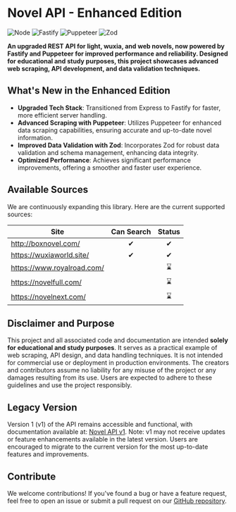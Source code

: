 # Novel API - Enhanced Edition

![Node](https://img.shields.io/badge/Node-v20.9.0-blue?style=for-the-badge)
![Fastify](https://img.shields.io/badge/Fastify--blue?style=for-the-badge)
![Puppeteer](https://img.shields.io/badge/Puppeteer--blue?style=for-the-badge)
![Zod](https://img.shields.io/badge/Zod--blue?style=for-the-badge)

**An upgraded REST API for light, wuxia, and web novels, now powered by Fastify and Puppeteer for improved performance and reliability. Designed for educational and study purposes, this project showcases advanced web scraping, API development, and data validation techniques.**

## What's New in the Enhanced Edition

- **Upgraded Tech Stack**: Transitioned from Express to Fastify for faster, more efficient server handling.
- **Advanced Scraping with Puppeteer**: Utilizes Puppeteer for enhanced data scraping capabilities, ensuring accurate and up-to-date novel information.
- **Improved Data Validation with Zod**: Incorporates Zod for robust data validation and schema management, enhancing data integrity.
- **Optimized Performance**: Achieves significant performance improvements, offering a smoother and faster user experience.

## Available Sources

We are continuously expanding this library. Here are the current supported sources:

| Site                       | Can Search | Status |
| -------------------------- | :--------: | :----: |
| http://boxnovel.com/       |     ✔     |   ✔   |
| https://wuxiaworld.site/   |     ✔     |   ✔   |
| https://www.royalroad.com/ |            |   ⌛   |
| https://novelfull.com/     |            |   ⌛   |
| https://novelnext.com/     |            |   ⌛   |

## Disclaimer and Purpose

This project and all associated code and documentation are intended **solely for educational and study purposes**. It serves as a practical example of web scraping, API design, and data handling techniques. It is not intended for commercial use or deployment in production environments. The creators and contributors assume no liability for any misuse of the project or any damages resulting from its use. Users are expected to adhere to these guidelines and use the project responsibly.

## Legacy Version

Version 1 (v1) of the API remains accessible and functional, with documentation available at: [Novel API v1](https://github.com/Kevin-Umali/novel-api/tree/v1). Note: v1 may not receive updates or feature enhancements available in the latest version. Users are encouraged to migrate to the current version for the most up-to-date features and improvements.

## Contribute

We welcome contributions! If you've found a bug or have a feature request, feel free to open an issue or submit a pull request on our [GitHub repository](https://github.com/Kevin-Umali/novel-api/issues).

